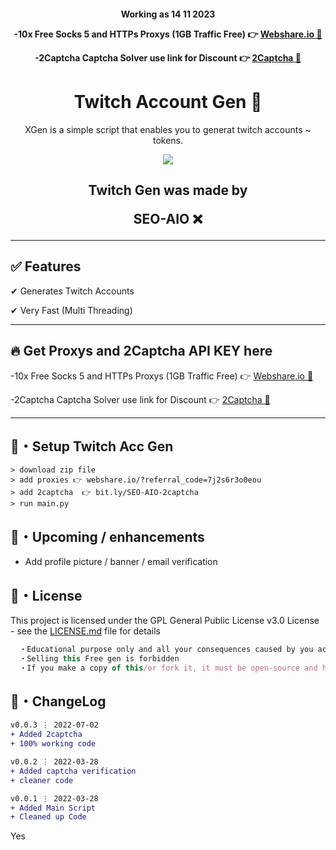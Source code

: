 <h4 align="center">

  Working as 14 11 2023

-10x Free Socks 5 and HTTPs Proxys (1GB Traffic Free) 👉 [Webshare.io 🔗](https://www.webshare.io/?referral_code=7j2s6r3o0eou)

-2Captcha Captcha Solver use link for Discount 👉 [2Captcha 🔗](https://bit.ly/SEO-AIO-2captcha)
</h4>

<h1 align="center">
  Twitch Account Gen 👻
</h1>

<p align="center">
  XGen is a simple script that enables you to generat twitch accounts ~ tokens.
</p>

<p align="center"> 
  <kbd>
<img src="https://cdn.discordapp.com/attachments/979841729538687017/980520605415768114/03-gflitch.jpg"></img>
  </kbd>
</p>

<h2 align="center">
  Twitch Gen was made by

SEO-AIO ❌

</h2>

---

## ✅ Features

✔ Generates Twitch Accounts

✔ Very Fast (Multi Threading)

---

## :fire: Get Proxys and 2Captcha API KEY here

-10x Free Socks 5 and HTTPs Proxys (1GB Traffic Free) 👉 [Webshare.io 🔗](https://www.webshare.io/?referral_code=7j2s6r3o0eou)

-2Captcha Captcha Solver use link for Discount 👉 [2Captcha 🔗](https://bit.ly/SEO-AIO-2captcha)

---

## 🚀・Setup Twitch Acc Gen

```sh-session
> download zip file
> add proxies 👉 webshare.io/?referral_code=7j2s6r3o0eou
> add 2captcha  👉 bit.ly/SEO-AIO-2captcha
> run main.py
```

## 🎉・Upcoming / enhancements

- Add profile picture / banner / email verification

## 📄・License

This project is licensed under the GPL General Public License v3.0 License - see the [LICENSE.md](./LICENSE) file for details
```js
  ・Educational purpose only and all your consequences caused by you actions is your responsibility
  ・Selling this Free gen is forbidden
  ・If you make a copy of this/or fork it, it must be open-source and have credits linking to this repo
```

## 💭・ChangeLog

```diff
v0.0.3 ⋮ 2022-07-02
+ Added 2captcha
+ 100% working code

v0.0.2 ⋮ 2022-03-28
+ Added captcha verification
+ cleaner code

v0.0.1 ⋮ 2022-03-28
+ Added Main Script
+ Cleaned up Code
```

Yes
